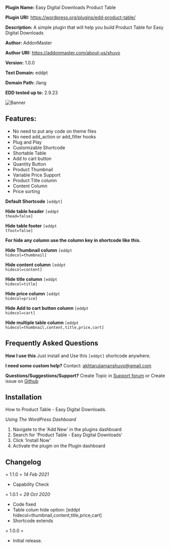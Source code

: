**Plugin Name:** Easy Digital Downloads Product Table

**Plugin URI:** https://wordpress.org/plugins/edd-product-table/

**Description:** A simple plugin that will help you build Product Table for Easy Digital Downloads

**Author:** AddonMaster

**Author URI:** https://addonmaster.com/about-us/shuvo

**Version:** 1.0.0

**Text Domain:** eddpt

**Domain Path:** /lang

**EDD tested up to:** 2.9.23

![Banner](https://ps.w.org/edd-product-table/assets/banner-772x250.png)

## Features:
* No need to put any code on theme files
* No need  add_action or add_filter hooks
* Plug and Play
* Customizable Shortcode
* Shortable Table
* Add to cart button
* Quantity Button
* Product Thumbnail
* Variable Price Support
* Product Title column
* Content Column
* Price sorting

**Default Shortcode**
<code>[eddpt]</code>

 **Hide table header**
<code>[eddpt thead=false]</code>

**Hide table footer**
<code>[eddpt tfoot=false]</code>

**For hide any column use the column key in shortcode like this.**

**Hide Thumbnail column**
<code>[eddpt hidecol=thumbnail]</code>

**Hide content column**
<code>[eddpt hidecol=content]</code>

**Hide title column**
<code>[eddpt hidecol=title]</code>

**Hide price column**
<code>[eddpt hidecol=price]</code>

**Hide Add to cart button column**
<code>[eddpt hidecol=cart]</code>

**Hide multiple table column**
<code>[eddpt hidecol=thumbnail,content,title,price,cart]</code>


## Frequently Asked Questions

 **How I use this**
Just install and Use this <code>[eddpt]</code> shortcode anywhere.

**I need some custom help?**
Contact: akhtarujjamanshuvo@gmail.com

**Questions/Suggestions/Support?**
Create Topic in [Support forum](https://wordpress.org/support/plugin/edd-product-table/) or Create issue on [Github](https://github.com/akshuvo/edd-product-table/issues)

## Installation
How to Product Table - Easy Digital Downloads.

*Using The WordPress Dashboard*

1. Navigate to the 'Add New' in the plugins dashboard
2. Search for 'Product Table - Easy Digital Downloads'
3. Click 'Install Now'
4. Activate the plugin on the Plugin dashboard


## Changelog

= 1.1.0 =
*14 Feb 2021*
- Capability Check

= 1.0.1 =
*29 Oct 2020*
- Code fixed
- Table colum hide option: [eddpt hidecol=thumbnail,content,title,price,cart]
- Shortcode extends

= 1.0.0 =
- Initial release.